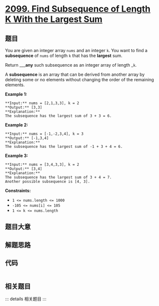 # [2099. Find Subsequence of Length K With the Largest Sum](https://leetcode.com/problems/find-subsequence-of-length-k-with-the-largest-sum)

## 题目

You are given an integer array `nums` and an integer `k`. You want to find a
**subsequence** of `nums` of length `k` that has the **largest** sum.

Return ___**any** such subsequence as an integer array of length _`k`.

A **subsequence** is an array that can be derived from another array by
deleting some or no elements without changing the order of the remaining
elements.



**Example 1:**

    
    
    **Input:** nums = [2,1,3,3], k = 2
    **Output:** [3,3]
    **Explanation:**
    The subsequence has the largest sum of 3 + 3 = 6.

**Example 2:**

    
    
    **Input:** nums = [-1,-2,3,4], k = 3
    **Output:** [-1,3,4]
    **Explanation:** 
    The subsequence has the largest sum of -1 + 3 + 4 = 6.
    

**Example 3:**

    
    
    **Input:** nums = [3,4,3,3], k = 2
    **Output:** [3,4]
    **Explanation:**
    The subsequence has the largest sum of 3 + 4 = 7. 
    Another possible subsequence is [4, 3].
    



**Constraints:**

  * `1 <= nums.length <= 1000`
  * `-105 <= nums[i] <= 105`
  * `1 <= k <= nums.length`


## 题目大意

## 解题思路

## 代码

```javascript

```

## 相关题目

::: details 相关题目
:::

